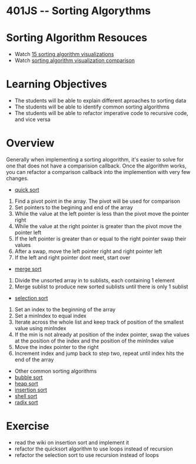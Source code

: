 401JS -- Sorting Algorythms 
================================

# Sorting Algorithm Resouces
* Watch [15 sorting algorithm visualizations]
* Watch [sorting algorithm visualization comparison]

# Learning Objectives
* The students will be able to explain different aproaches to sorting data
* The students will be able to identify common sorting algorithms
* The students will be able to refactor imperative code to recursive code, and vice versa

# Overview
Generally when implementing a sorting alogorithm, it's easier to solve for one that does not have a comparision callback. Once the algorithm works, you can refactor a comparison callback into the implemention with very few changes.

* [quick sort]
 1. Find a pivot point in the array. The pivot will be used for comparison
 2. Set pointers to the begining and end of the array
 3. While the value at the left pointer is less than the pivot move the pointer right
 4. While the value at the right pointer is greater than the pivot move the pointer left
 5. If the left pointer is greater than or equal to the right pointer swap their values
 6. After a swap, move the left pointer right and right pointer left
 7. If the left and right pointer dont meet, start over

* [merge sort]
 1. Divide the unsorted array in to sublists, each containing 1 element
 2. Merge sublist to produce new sorted sublists until there is only 1 sublist

* [selection sort] 
 1. Set an index to the beginning of the array
 2. Set a minIndex to equal index
 3. Iterate across the whole list and keep track of position of the smallest value using minIndex
 4. If the min is not already at position of the index pointer, swap the values at the position of the index and the position of the minIndex value
 5. Move the index pointer to the right 
 6. Increment index and jump back to step two, repeat until index hits the end of the array 
* Other common sorting algorithms
 * [bubble sort]
 * [heap sort]
 * [insertion sort]
 * [shell sort]
 * [radix sort]
 
 # Exercise
* read the wiki on insertion sort and implement it
* refactor the quicksort algorithm to use loops instead of recursion
* refactor the selection sort to use recursion instead of loops

[15 sorting algorithm visualizations]: https:/www.youtube.com/watch?v=kPRA0W1kECg
[sorting algorithm visualization comparison]: https://www.youtube.com/watch?v=ZZuD6iUe3Pc
[quick sort]: https://en.wikipedia.org/wiki/Quicksort
[merge sort]: https://en.wikipedia.org/wiki/Merge_sort
[selection sort]: https://en.wikipedia.org/wiki/Selection_sort
[bubble sort]: https://en.wikipedia.org/wiki/Bubble_sort
[heap sort]: https://en.wikipedia.org/wiki/Heapsort
[insertion sort]: https://en.wikipedia.org/wiki/Insertion_sort
[shell sort]: https://en.wikipedia.org/wiki/Shellsort
[radix sort]: https://en.wikipedia.org/wiki/Radix_sort
